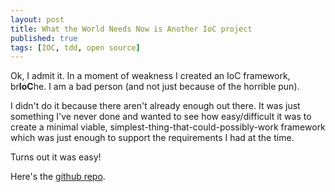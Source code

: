 ```yaml
---
layout: post
title: What the World Needs Now is Another IoC project
published: true
tags: [IOC, tdd, open source]
---
```


Ok, I admit it. In a moment of weakness I created an IoC framework, br**IoC**he. I am a bad person (and not just because of the horrible pun).

I didn't do it because there aren't already enough out there. It was just something I've never done and wanted to see how 
easy/difficult it was to create a minimal viable, simplest-thing-that-could-possibly-work framework which was just enough 
to support the requirements I had at the time. 

Turns out it was easy!

Here's the [github repo](https://github.com/deejaygraham/brioche).
